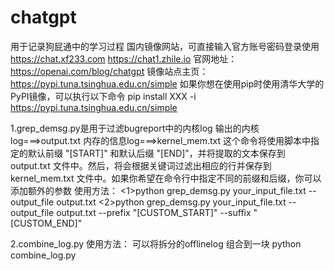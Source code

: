 # chatgpt
用于记录狗屁通中的学习过程
国内镜像网站，可直接输入官方账号密码登录使用
https://chat.xf233.com
https://chat1.zhile.io
官网地址：  https://openai.com/blog/chatgpt
镜像站点主页： https://pypi.tuna.tsinghua.edu.cn/simple
如果你想在使用pip时使用清华大学的PyPI镜像，可以执行以下命令
pip install XXX -i https://pypi.tuna.tsinghua.edu.cn/simple

1.grep_demsg.py是用于过滤bugreport中的内核log
输出的内核log===>output.txt
内存的信息log===>kernel_mem.txt
这个命令将使用脚本中指定的默认前缀 "[START]" 和默认后缀 "[END]"，并将提取的文本保存到 output.txt 文件中。然后，将会根据关键词过滤出相应的行并保存到 kernel_mem.txt 文件中。如果你希望在命令行中指定不同的前缀和后缀，你可以添加额外的参数
使用方法：
<1>python grep_demsg.py your_input_file.txt --output_file output.txt
<2>python grep_demsg.py your_input_file.txt --output_file output.txt --prefix "[CUSTOM_START]" --suffix "[CUSTOM_END]"

2.combine_log.py
使用方法：
可以将拆分的offlinelog 组合到一块
python combine_log.py 
